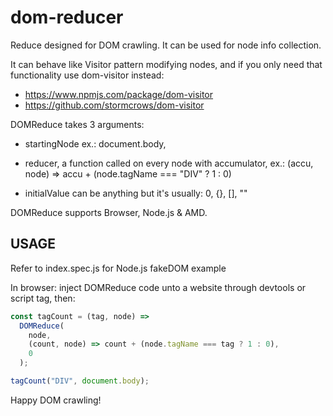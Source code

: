 # dom-reducer

Reduce designed for DOM crawling. 
It can be used for node info collection.

It can behave like Visitor pattern modifying nodes,
and if you only need that functionality use dom-visitor instead:

- https://www.npmjs.com/package/dom-visitor
- https://github.com/stormcrows/dom-visitor


DOMReduce takes 3 arguments:

  - startingNode
      ex.: document.body,

  - reducer, a function called on every node with accumulator,
      ex.: (accu, node) => accu + (node.tagName === "DIV" ? 1 : 0)

  - initialValue
      can be anything but it's usually: 0, {}, [], ""


DOMReduce supports Browser, Node.js & AMD.

## USAGE

Refer to index.spec.js for Node.js fakeDOM example

In browser: inject DOMReduce code unto a website through devtools or script tag,
then:

```javascript
const tagCount = (tag, node) =>
  DOMReduce(
    node, 
    (count, node) => count + (node.tagName === tag ? 1 : 0), 
    0
  );

tagCount("DIV", document.body);
```

Happy DOM crawling!
